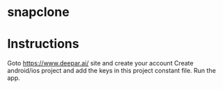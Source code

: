 # snapclone

<h1>Instructions</h1>

Goto https://www.deepar.ai/ site and create your account
Create android/ios project and add the keys in this project constant file.
Run the app.




